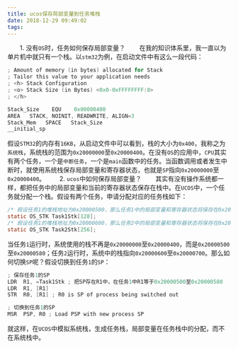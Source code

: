 ```yaml
---
title: ucos保存局部变量到任务堆栈
date: 2018-12-29 09:49:02
tags:
---
```

&emsp;&emsp;1. 没有`OS`时，任务如何保存局部变量？
&emsp;&emsp;在我的知识体系里，我一直以为单片机中就只有一个栈。以`stm32`为例，在启动文件中有这么一段代码：

``` c
; Amount of memory (in bytes) allocated for Stack
; Tailor this value to your application needs
; <h> Stack Configuration
; <o> Stack Size (in Bytes) <0x0-0xFFFFFFFF:8>
; </h>

Stack_Size    EQU    0x00000400
AREA   STACK, NOINIT, READWRITE, ALIGN=3
Stack_Mem   SPACE   Stack_Size
__initial_sp
```

假设`STM32`的内存有`16KB`，从启动文件中可以看到，栈的大小为`0x400`，我称之为`系统栈`，系统栈的范围为`0x20000000`至`0x20000400`。在没有`OS`的应用中，`CPU`其实有两个任务，一个是`中断任务`，一个是`main`函数中的任务。当函数调用或者发生中断时，就使用系统栈保存局部变量和寄存器状态，也就是`SP`指向`0x20000000`至`0x20000400`。
&emsp;&emsp;2. `ucos`中如何保存局部变量？
&emsp;&emsp;其实有没有操作系统都一样，都把任务中的局部变量和当前的寄存器状态保存在栈中。在`UCOS`中，一个任务就分配一个栈。假设有两个任务，申请分配对应的任务栈如下：

``` c
/* 假设任务1的堆栈地址为0x20000500，那么任务1中的局部变量和寄存器状态将保存在0x20000500至0x20000580 */
static OS_STK Task1Stk[128];
/* 假设任务1的堆栈地址为0x20000600，那么任务2中的局部变量和寄存器状态将保存在0x20000600至0x20000700 */
static OS_STK Task2Stk[256];
```

当任务`1`运行时，系统使用的栈不再是`0x20000000`至`0x20000400`，而是`0x20000500`至`0x20000580`；任务`2`运行时，系统中的栈指向`0x20000600`至`0x20000700`。那么如何切换`SP`呢？假设切换到任务`1`的`SP`：

``` c
; 保存任务1的SP
LDR  R1, =Task1Stk ; 把SP存在R1中，在任务1中R1等于0x20000500至0x20000580
LDR  R1, [R1]
STR  R0, [R1] ; R0 is SP of process being switched out

; 切换到任务1的SP
MSR  PSP, R0 ; Load PSP with new process SP
```

就这样，在`UCOS`中模拟系统栈，生成任务栈，局部变量在任务栈中的分配，而不在系统栈中。